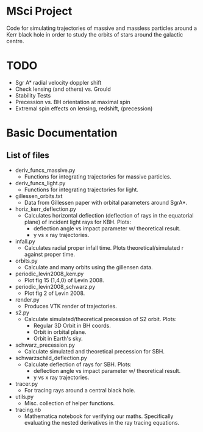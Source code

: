 # MSci Project
Code for simulating trajectories of massive and massless particles around a Kerr black hole in order to study the orbits of stars around the galactic centre.

# TODO
- Sgr A* radial velocity doppler shift
- Check lensing (and others) vs. Grould
- Stability Tests
- Precession vs. BH orientation at maximal spin
- Extremal spin effects on lensing, redshift, (precession)

# Basic Documentation

## List of files
- deriv_funcs_massive.py
	- Functions for integrating trajectories for massive particles.
- deriv_funcs_light.py
	- Functions for integrating trajectories for light.
- gillessen_orbits.txt
    - Data from Gillessen paper with orbital parameters around SgrA*.
- horiz_kerr_deflection.py
	- Calculates horizontal deflection (deflection of rays in the equatorial plane) of incident light rays for KBH. Plots:
        - deflection angle vs impact parameter w/ theoretical result.
        - y vs x ray trajectories.
- infall.py
    - Calculates radial proper infall time. Plots theoretical/simulated r against proper time.
- orbits.py
    - Calculate and many orbits using the gillensen data.  
- periodic_levin2008_kerr.py
	- Plot fig 15 (1,4,0) of Levin 2008.
- periodic_levin2008_schwarz.py
	- Plot fig 2 of Levin 2008.
- render.py
    - Produces VTK render of trajectories.
- s2.py
    - Calculate simulated/theoretical precession of S2 orbit. Plots:
        - Regular 3D Orbit in BH coords.
        - Orbit in orbital plane.
        - Orbit in Earth's sky.
- schwarz_precession.py
    - Calculate simulated and theoretical precession for SBH.
- schwarzschild_deflection.py
    - Calculate deflection of rays for SBH. Plots:
        - deflection angle vs impact parameter w/ theoretical result.
        - y vs x ray trajectories.
- tracer.py
    - For tracing rays around a central black hole.
- utils.py
    - Misc. collection of helper functions.
- tracing.nb
	- Mathematica notebook for verifying our maths. Specifically evaluating the nested derivatives in the ray tracing equations.